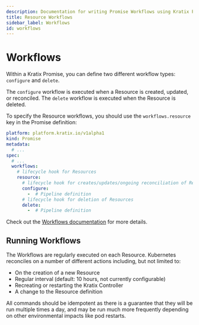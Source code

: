 ```yaml
---
description: Documentation for writing Promise Workflows using Kratix Pipelines, covering how Kratix internally executes the Pipeline containers
title: Resource Workflows
sidebar_label: Workflows
id: workflows
---
```


# Workflows

Within a Kratix Promise, you can define two different workflow types:
`configure` and `delete`.

The `configure` workflow is executed when a Resource is created, updated, or
reconciled. The `delete` workflow is executed when the Resource is deleted.

To specify the Resource workflows, you should use the `workflows.resource` key
in the Promise definition:

```yaml
platform: platform.kratix.io/v1alpha1
kind: Promise
metadata:
  # ...
spec:
  # ...
  workflows:
    # lifecycle hook for Resources
    resource:
      # lifecycle hook for creates/updates/ongoing reconciliation of Resources
      configure:
        -  # Pipeline definition
      # lifecycle hook for deletion of Resources
      delete:
        -  # Pipeline definition
```

Check out the [Workflows documentation](../workflows) for more details.

## Running Workflows

The Workflows are regularly executed on each Resource. Kubernetes reconciles on
a number of different actions including, but not limited to:

- On the creation of a new Resource
- Regular interval (default: 10 hours, not currently configurable)
- Recreating or restarting the Kratix Controller
- A change to the Resource definition

All commands should be idempotent as there is a guarantee that
they will be run multiple times a day, and may be run much more frequently
depending on other environmental impacts like pod restarts.
